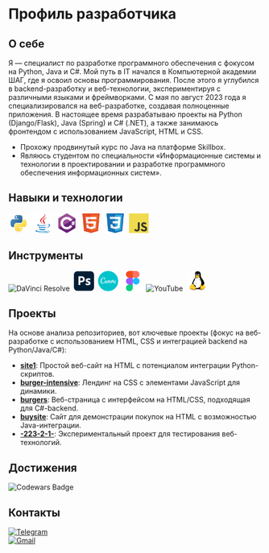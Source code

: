 # Профиль разработчика

## О себе
Я — специалист по разработке программного обеспечения с фокусом на Python, Java и C#. Мой путь в IT начался в Компьютерной академии ШАГ, где я освоил основы программирования. После этого я углубился в backend-разработку и веб-технологии, экспериментируя с различными языками и фреймворками. С мая по август 2023 года я специализировался на веб-разработке, создавая полноценные приложения. В настоящее время разрабатываю проекты на Python (Django/Flask), Java (Spring) и C# (.NET), а также занимаюсь фронтендом с использованием JavaScript, HTML и CSS.

- Прохожу продвинутый курс по Java на платформе Skillbox.
- Являюсь студентом по специальности «Информационные системы и технологии в проектировании и разработке программного обеспечения информационных систем».

## Навыки и технологии
<div>
  <img src="https://github.com/devicons/devicon/blob/master/icons/python/python-original.svg" title="Python" alt="Python" width="40" height="40"/>&nbsp;
  <img src="https://github.com/devicons/devicon/blob/master/icons/java/java-original.svg" title="Java" alt="Java" width="40" height="40"/>&nbsp;
  <img src="https://github.com/devicons/devicon/blob/master/icons/csharp/csharp-original.svg" title="C#" alt="C#" width="40" height="40"/>&nbsp;
  <img src="https://github.com/devicons/devicon/blob/master/icons/html5/html5-original.svg" title="HTML5" alt="HTML5" width="40" height="40"/>&nbsp;
  <img src="https://github.com/devicons/devicon/blob/master/icons/css3/css3-original.svg" title="CSS3" alt="CSS3" width="40" height="40"/>&nbsp;
  <img src="https://github.com/devicons/devicon/blob/master/icons/javascript/javascript-original.svg" title="JavaScript" alt="JavaScript" width="40" height="40"/>&nbsp;
</div>

## Инструменты
<div>
  <img src="https://upload.wikimedia.org/wikipedia/commons/9/90/DaVinci_Resolve_17_logo.svg" title="DaVinci Resolve" alt="DaVinci Resolve" width="40" height="40"/>&nbsp;
  <img src="https://github.com/devicons/devicon/blob/master/icons/photoshop/photoshop-plain.svg" title="Photoshop" alt="Photoshop" width="40" height="40"/>&nbsp;
  <img src="https://github.com/devicons/devicon/blob/master/icons/canva/canva-original.svg" title="Canva" alt="Canva" width="40" height="40"/>&nbsp;
  <img src="https://github.com/devicons/devicon/blob/master/icons/figma/figma-original.svg" title="Figma" alt="Figma" width="40" height="40"/>&nbsp;
  <img src="https://upload.wikimedia.org/wikipedia/commons/9/9e/YouTube_Logo_%282013-2017%29.svg" title="YouTube" alt="YouTube" width="40" height="40"/>&nbsp;
  <img src="https://github.com/devicons/devicon/blob/master/icons/linux/linux-original.svg" title="Linux" alt="Linux" width="40" height="40"/>&nbsp;
</div>

## Проекты
На основе анализа репозиториев, вот ключевые проекты (фокус на веб-разработке с использованием HTML, CSS и интеграцией backend на Python/Java/C#):
- **[site1](https://github.com/prostasev/site1)**: Простой веб-сайт на HTML с потенциалом интеграции Python-скриптов.
- **[burger-intensive](https://github.com/prostasev/burger-intensive)**: Лендинг на CSS с элементами JavaScript для динамики.
- **[burgers](https://github.com/prostasev/burgers)**: Веб-страница с интерфейсом на HTML/CSS, подходящая для C#-backend.
- **[buysite](https://github.com/prostasev/buysite)**: Сайт для демонстрации покупок на HTML с возможностью Java-интеграции.
- **[-223-2-1-](https://github.com/prostasev/-223-2-1-)**: Экспериментальный проект для тестирования веб-технологий.

## Достижения
![Codewars Badge](https://www.codewars.com/users/prostasev/badges/large)

## Контакты
[![Telegram](https://img.shields.io/badge/-Telegram-blue?style=flat&logo=Telegram&logoColor=white)](https://t.me/stasevboris)  
[![Gmail](https://img.shields.io/badge/-Gmail-red?style=flat&logo=Gmail&logoColor=white)](mailto:stasevboris0@gmail.com)
